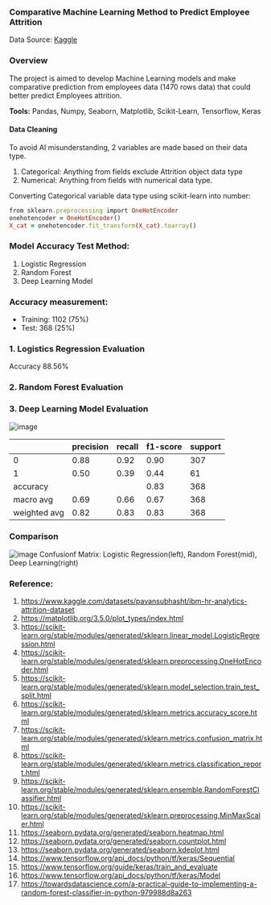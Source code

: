 ### Comparative Machine Learning Method to Predict Employee Attrition
Data Source: [Kaggle](https://www.kaggle.com/datasets/pavansubhasht/ibm-hr-analytics-attrition-dataset)
### Overview
The project is aimed to develop Machine Learning models and make comparative prediction from employees data (1470 rows data) that could better predict Employees attrition.

**Tools:** Pandas, Numpy, Seaborn, Matplotlib, Scikit-Learn, Tensorflow, Keras

#### Data Cleaning
To avoid AI misunderstanding, 2 variables are made based on their data type.
1. Categorical: Anything from fields exclude Attrition  object data type
2. Numerical:  Anything from fields with numerical data type.

Converting Categorical variable data type using scikit-learn into number:
``` ruby
from sklearn.preprocessing import OneHotEncoder
onehotencoder = OneHotEncoder()
X_cat = onehotencoder.fit_transform(X_cat).toarray()
```
### Model Accuracy Test Method:
1. Logistic Regression
2. Random Forest
3. Deep Learning Model 

### Accuracy measurement:
 - Training: 1102 (75%)
 - Test: 368 (25%)

### 1. Logistics Regression Evaluation
Accuracy 88.56%

### 2. Random Forest Evaluation

### 3. Deep Learning Model Evaluation

![image](https://user-images.githubusercontent.com/37673834/169192599-d06e652a-7a06-4309-b9e5-d2f6e7eab3ff.png)

|            | precision  |  recall | f1-score  | support |
|------------|------------|---------|-----------|---------|
|         0  |      0.88  |     0.92|     0.90  |     307 |
|          1 |      0.50  |    0.39 |     0.44  |      61 |
|    accuracy|            |         |     0.83  |     368 |
|   macro avg|      0.69  |    0.66 |     0.67  |     368 |
|weighted avg|      0.82  |    0.83 |     0.83  |     368 |

### Comparison

![image](https://user-images.githubusercontent.com/37673834/169203314-84f5b0e0-2406-4e74-af64-d9022e0f4da9.png)
Confusionf Matrix: Logistic Regression(left), Random Forest(mid), Deep Learning(right)

### Reference:
1. https://www.kaggle.com/datasets/pavansubhasht/ibm-hr-analytics-attrition-dataset
2. https://matplotlib.org/3.5.0/plot_types/index.html
3. https://scikit-learn.org/stable/modules/generated/sklearn.linear_model.LogisticRegression.html
4. https://scikit-learn.org/stable/modules/generated/sklearn.preprocessing.OneHotEncoder.html
5. https://scikit-learn.org/stable/modules/generated/sklearn.model_selection.train_test_split.html
6. https://scikit-learn.org/stable/modules/generated/sklearn.metrics.accuracy_score.html
7. https://scikit-learn.org/stable/modules/generated/sklearn.metrics.confusion_matrix.html
8. https://scikit-learn.org/stable/modules/generated/sklearn.metrics.classification_report.html
9. https://scikit-learn.org/stable/modules/generated/sklearn.ensemble.RandomForestClassifier.html
10. https://scikit-learn.org/stable/modules/generated/sklearn.preprocessing.MinMaxScaler.html
11. https://seaborn.pydata.org/generated/seaborn.heatmap.html
12. https://seaborn.pydata.org/generated/seaborn.countplot.html
13. https://seaborn.pydata.org/generated/seaborn.kdeplot.html
14. https://www.tensorflow.org/api_docs/python/tf/keras/Sequential
15. https://www.tensorflow.org/guide/keras/train_and_evaluate
16. https://www.tensorflow.org/api_docs/python/tf/keras/Model
17. https://towardsdatascience.com/a-practical-guide-to-implementing-a-random-forest-classifier-in-python-979988d8a263
